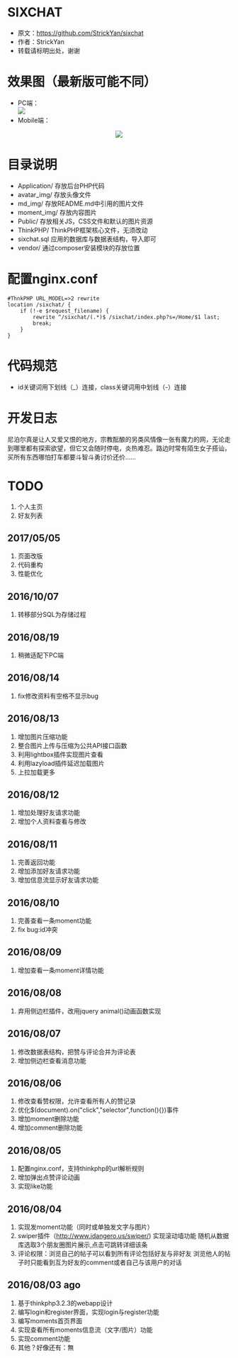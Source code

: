 # SIXCHAT
* 原文：https://github.com/StrickYan/sixchat
* 作者：StrickYan
* 转载请标明出处，谢谢



# 效果图（最新版可能不同）

* PC端：  
  ![](https://raw.githubusercontent.com/sk1275330626/sixchat/master/md_img/pc.png)  
* Mobile端：  

<div align="center">
<img src="https://raw.githubusercontent.com/sk1275330626/sixchat/master/md_img/mobile.png"/>
 </div>



# 目录说明

* Application/ 存放后台PHP代码
* avatar_img/ 存放头像文件
* md_img/ 存放README.md中引用的图片文件
* moment_img/ 存放内容图片
* Public/ 存放相关JS，CSS文件和默认的图片资源
* ThinkPHP/ ThinkPHP框架核心文件，无须改动
* sixchat.sql 应用的数据库与数据表结构，导入即可
* vendor/ 通过composer安装模块的存放位置



# 配置nginx.conf

```
#ThnkPHP URL_MODEL=>2 rewrite
location /sixchat/ {
    if (!-e $request_filename) {
        rewrite ^/sixchat/(.*)$ /sixchat/index.php?s=/Home/$1 last;
        break;
    }
}
```



# 代码规范

* id关键词用下划线（_）连接，class关键词用中划线（-）连接



# 开发日志

尼泊尔真是让人又爱又恨的地方，宗教酝酿的另类风情像一张有魔力的网，无论走到哪里都有探索欲望，但它又会随时停电，炎热难忍。路边时常有陌生女子搭讪，买所有东西哪怕打车都要斗智斗勇讨价还价……



# TODO

1. 个人主页
2. 好友列表

## 2017/05/05

1. 页面改版
2. 代码重构
3. 性能优化

## 2016/10/07

1. 转移部分SQL为存储过程

## 2016/08/19

1. 稍微适配下PC端

## 2016/08/14
1. fix修改资料有空格不显示bug

## 2016/08/13
1. 增加图片压缩功能
2. 整合图片上传与压缩为公共API接口函数
3. 利用lightbox插件实现图片查看
4. 利用lazyload插件延迟加载图片
5. 上拉加载更多

## 2016/08/12
1. 增加处理好友请求功能
2. 增加个人资料查看与修改

## 2016/08/11
1. 完善返回功能
2. 增加添加好友请求功能
3. 增加信息流显示好友请求功能

## 2016/08/10
1. 完善查看一条moment功能
2. fix bug:id冲突

## 2016/08/09
1. 增加查看一条moment详情功能

## 2016/08/08
1. 弃用侧边栏插件，改用jquery animal()动画函数实现

## 2016/08/07
1. 修改数据表结构，把赞与评论合并为评论表
2. 增加侧边栏查看消息功能

## 2016/08/06
1. 修改查看赞权限，允许查看所有人的赞记录
2. 优化$(document).on("click","selector",function(){})事件
3. 增加moment删除功能
4. 增加comment删除功能

## 2016/08/05
1. 配置nginx.conf，支持thinkphp的url解析规则 
2. 增加弹出点赞评论动画
3. 实现like功能

## 2016/08/04
1. 实现发moment功能（同时或单独发文字与图片）
2. swiper插件（http://www.idangero.us/swiper/) 实现滚动墙功能 随机从数据库选取3个朋友圈图片展示,点击可跳转详细该条
3. 评论权限：浏览自己的帖子可以看到所有评论包括好友与非好友 浏览他人的帖子时只能看到互为好友的comment或者自己与该用户的对话

## 2016/08/03 ago
1. 基于thinkphp3.2.3的webapp设计
2. 编写login和register界面，实现login与register功能
3. 编写moments首页界面
4. 实现查看所有moments信息流（文字/图片）功能
5. 实现comment功能
6. 其他？好像还有：無
